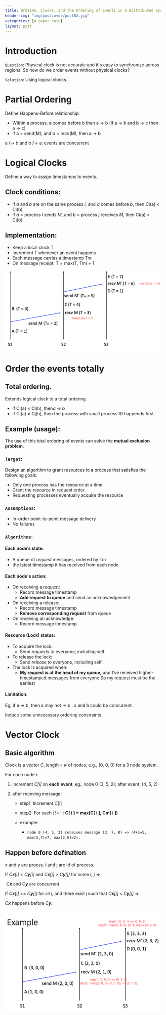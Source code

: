 ```yaml
---
title: OrdTime, Clocks, and the Ordering of Events in a Distributed System
header-img: "img/postcover/post02.jpg"
categories: [A paper note]
layout: post
---
```


# Introduction

`Question`: Physical clock is not accurate and it's easy to synchronize across regions. So how do we order events without physical clocks? 

`Solution`:  Using logical clocks. 

# Partial Ordering

Define Happens-Before relationship:

- Within a process, a comes before b then a → b (if a → b and b → c then a → c)
- if a = send(M), and b = recv(M), then a → b

a /→ b and b /→ a: events are concurrent

# Logical Clocks

Define a way to assign timestamps to events. 

## Clock conditions:

- if *a* and *b* are on the same process *i*, and *a* comes before *b*, then Ci(a) < Ci(b)
- if *a* = process *i* sends *M*, and *b* = process *j* receives *M*, then Ci(a) < Cj(b)

## Implementation:

- Keep a local clock T
- Increment T whenever an event happens
- Each message carries a timestamp Tm
- On message receipt: T = max(T, Tm) + 1

<img src="imgs/image-20220125164844965.png" alt="image-20220125164844965" style="zoom:50%;" />

# Order the events totally

## Total ordering.

Extends logical clock to a total ordering

- if Ci(a) < Ci(b), then*a* => *b* 
- if Ci(a) = Cj(b), then the process with small process ID happends first. 

## Example (usage): 

The use of this total ordering of events can solve the **mutual exclusion problem**.

### `Target`: 

Design an algorithm to grant resources to a process that satisfies the following goals:

- Only one process has the resource at a time
- Grant the resource in request order
- Requesting processes eventually acquire the resource

### `Assumptions`:

- In-order point-to-point message delivery 
- No failures

### `Algorithms`:

#### Each node’s state:

- A queue of *request* messages, ordered by Tm
- the latest timestamp it has received from each node

#### Each node's action:

- On receiving a request:
  - Record message timestamp 
  - **Add request to queue** and send an acknowledgement
- On receiving a release:
  - Record message timestamp
  - **Remove corresponding request** from queue
- On receiving an acknowledge: 
  - Record message timestamp

#### Resource (Lock) status:

- To acquire the lock:
  - Send *requests* to everyone, including self.
- To release the lock:
  - Send *release* to everyone, including self.
- The lock is acquired when:
  - **My request is at the head of my queue,** and I’ve received higher-timestamped messages from everyone So my request must be the earliest

#### Limitation:

Eg, if a => b, then a may not -> b . a and b could be concurrent.

Induce some unnecessary ordering constraints.

# Vector Clock

## Basic algorithm

Clock is a vector *C*, length = # of nodes, e.g., (0, 0, 0) for a 3 node system.

For each node *i*:

1. increment *C[i]* on **each event**, eg., node 0 (3, 5, 2); after event: (4, 5, 2)

2. after receving message:

   - step1: Increment C[i]

   - step2: For each j != i : **C[ i ] = max(C[ i ], Cm[ i ])**

   - example:
     - `node 0 (4, 5, 2) receives message (2, 7, 0) => (4+1=5, max(5,7)=7, max(2,0)=2).`

## Happen before defination

x and y are proess. i and j are id of process.

If *C**x**[i] < C**y**[i]* and *C**x**[j] > C**y**[j]* for some *i*, *j* =>

​	*C**x*** and *C**y*** are concurrent

If *C**x**[i] <= C**y**[i]* for all *i*, and there exist *j* such that *C**x**[j] < C**y**[j]* =>

   *C**x*** happens before *C**y***.

<img src="imgs/image-20220125183229886.png" alt="image-20220125183229886" style="zoom:50%;" />





